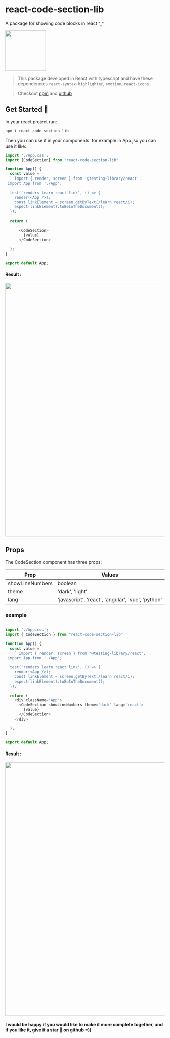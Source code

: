 # react-code-section-lib
A package for showing code blocks in react ^_^

<img src="https://cdn.dribbble.com/users/2442115/screenshots/8699490/media/48bbda278683c7879bebd57f0e2f9271.gif" width="128"/> 



> This package developed in React with typescript and have these dependencies `react-syntax-highlighter`, `emotion`, `react-icons`.

> Checkout [npm](https://www.npmjs.com/package/react-code-section-lib/) and [github](https://github.com/masoodhesami/react-code-section-lib/)

## Get Started 🚀

In your react project run:

```bash
npm i react-code-section-lib
```
Then you can use it in your components. for example in App.jsx you can use it like:

```javascript
import './App.css';
import {CodeSection} from "react-code-section-lib"

function App() {
  const value = 
  ` import { render, screen } from '@testing-library/react';
 import App from './App';
  
  test('renders learn react link', () => {
    render(<App />);
    const linkElement = screen.getByText(/learn react/i);
    expect(linkElement).toBeInTheDocument();
  });
  `
  return (
    
      <CodeSection>
        {value}
      </CodeSection>
   
  );
}

export default App;

```

#### Result :

<img src="https://s25.picofile.com/file/8452293792/lib_img_1.png" width="800"/> 

## Props

The CodeSection component has three props:

Prop  | Values
------------- | -------------
showLineNumbers  | boolean
theme  | 'dark', 'light'
lang  | 'javascript', 'react', 'angular', 'vue', 'python'

### example

```javascript

import './App.css';
import { CodeSection } from "react-code-section-lib"

function App() {
  const value =
    ` import { render, screen } from '@testing-library/react';
 import App from './App';
  
  test('renders learn react link', () => {
    render(<App />);
    const linkElement = screen.getByText(/learn react/i);
    expect(linkElement).toBeInTheDocument();
  });
  `
  return (
    <div className='App'>
      <CodeSection showLineNumbers theme='dark' lang='react'>
        {value}
      </CodeSection>
    </div>

  );
}

export default App;

```


#### Result : 


<img src="https://s25.picofile.com/file/8452294218/lib_img_2.png" width="800"/> 


#### I would be happy if you would like to make it more complete together, and if you like it, give it a star 🌟 on github =))

